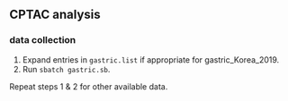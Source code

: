 ## CPTAC analysis

### data collection

1. Expand entries in `gastric.list` if appropriate for gastric_Korea_2019.
2. Run `sbatch gastric.sb`.

Repeat steps 1 & 2 for other available data.
